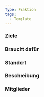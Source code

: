 ```yaml
---
Type: Fraktion
tags:
  - Template
---
```

### Ziele
### Braucht dafür
### Standort
### Beschreibung
### Mitglieder
